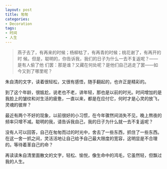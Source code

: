 ```yaml
---
layout: post
title: 匆匆
categories:
- Decoration
tags:
- 时间
- 人生
---
```


> 燕子去了，有再来的时候；杨柳枯了，有再青的时候；桃花谢了，有再开的时 候。但是，聪明的，你告诉我，我们的日子为什么一去不复返呢？——是有人偷了他 们罢：那是谁？又藏在何处呢？是他们自己逃走了罢——如今又到了哪里呢？

朱自清的文字，读着很轻松，又很有感悟，随手翻起的，也许正是精彩的。  

到了这个年龄，很尴尬，说老也不老，讲年轻，那也是以前的时光。时间增加的是我脸上的皱纹和对生活的疲惫，一直以来，都是在应付它，何时才是心灵的放飞，灵魂的彼岸？  

最近有两个不好的现象，以前很好的小习惯，在今年骤然间消失不见，晚上熬夜的频率只增不减。聪明的我，请告诉我自己，我的日子为什么就一去不复返呢？  

没有人可以回答，自己在匆匆而过的时光中，舍去了一些东西，抓住了一些东西。在这一舍一抓之间，灵活活地让自己给予自己最大限度的宽容，这明显是不合理的。等待着革自己的命？  

再读读朱自清里面散文的文字，轻松、愉悦，像生命中的鸿毛，它虽然轻，但飘过我的人生。